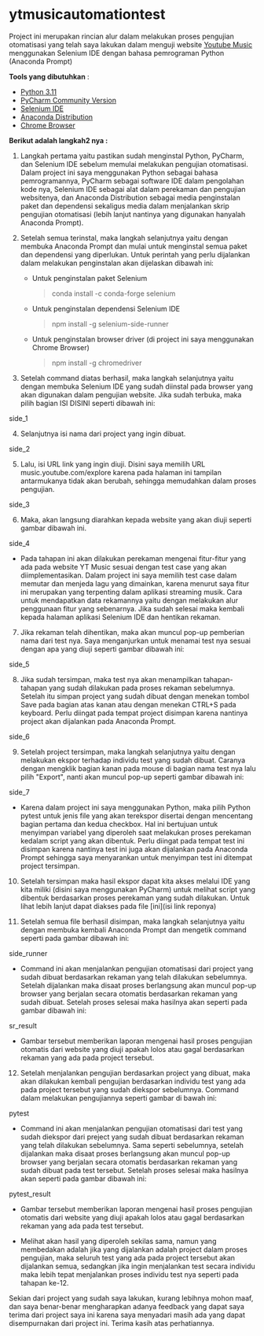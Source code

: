 # ytmusicautomationtest

Project ini merupakan rincian alur dalam melakukan proses pengujian otomatisasi yang telah saya lakukan dalam menguji website [Youtube Music](https://music.youtube.com) menggunakan Selenium IDE dengan bahasa pemrograman Python (Anaconda Prompt)

**Tools yang dibutuhkan** :
- [Python 3.11](https://www.python.org/downloads/)
- [PyCharm Community Version](https://www.jetbrains.com/pycharm/download/#section=windows)
- [Selenium IDE](https://www.selenium.dev/selenium-ide/)
- [Anaconda Distribution](https://www.anaconda.com/products/distribution)
- [Chrome Browser](https://www.google.com/chrome/)

**Berikut adalah langkah2 nya :**

1. Langkah pertama yaitu pastikan sudah menginstal Python, PyCharm, dan Selenium IDE sebelum memulai melakukan pengujian otomatisasi. Dalam project ini saya menggunakan Python sebagai bahasa pemrogramannya, PyCharm sebagai software IDE dalam pengolahan kode nya, Selenium IDE sebagai alat dalam perekaman dan pengujian websitenya, dan Anaconda Distribution sebagai media penginstalan paket dan dependensi sekaligus media dalam menjalankan skrip pengujian otomatisasi (lebih lanjut nantinya yang digunakan hanyalah Anaconda Prompt).

2. Setelah semua terinstal, maka langkah selanjutnya yaitu dengan membuka Anaconda Prompt dan mulai untuk menginstal semua paket dan dependensi yang diperlukan. Untuk perintah yang perlu dijalankan dalam melakukan penginstalan akan dijelaskan dibawah ini:

   - Untuk penginstalan paket Selenium
     > conda install -c conda-forge selenium
  
   - Untuk penginstalan dependensi Selenium IDE
     > npm install -g selenium-side-runner
  
   - Untuk penginstalan browser driver (di project ini saya menggunakan Chrome Browser)
     > npm install -g chromedriver

3. Setelah command diatas berhasil, maka langkah selanjutnya yaitu dengan membuka Selenium IDE yang sudah diinstal pada browser yang akan digunakan dalam pengujian website. Jika sudah terbuka, maka pilih bagian ISI DISINI seperti dibawah ini:

side_1

4. Selanjutnya isi nama dari project yang ingin dibuat.

side_2

5. Lalu, isi URL link yang ingin diuji. Disini saya memilih URL music.youtube.com/explore karena pada halaman ini tampilan antarmukanya tidak akan berubah, sehingga memudahkan dalam proses pengujian.

side_3

6. Maka, akan langsung diarahkan kepada website yang akan diuji seperti gambar dibawah ini.

side_4

   * Pada tahapan ini akan dilakukan perekaman mengenai fitur-fitur yang ada pada website YT Music sesuai dengan test case yang akan diimplementasikan. Dalam project ini saya memilih test case dalam memutar dan menjeda lagu yang dimainkan, karena menurut saya fitur ini merupakan yang terpenting dalam aplikasi streaming musik. Cara untuk mendapatkan data rekamannya yaitu dengan melakukan alur penggunaan fitur yang sebenarnya. Jika sudah selesai maka kembali kepada halaman aplikasi Selenium IDE dan hentikan rekaman.

7. Jika rekaman telah dihentikan, maka akan muncul pop-up pemberian nama dari test nya. Saya menganjurkan untuk menamai test nya sesuai dengan apa yang diuji seperti gambar dibawah ini:

side_5

8. Jika sudah tersimpan, maka test nya akan menampilkan tahapan-tahapan yang sudah dilakukan pada proses rekaman sebelumnya. Setelah itu simpan project yang sudah dibuat dengan menekan tombol Save pada bagian atas kanan atau dengan menekan CTRL+S pada keyboard. Perlu diingat pada tempat project disimpan karena nantinya project akan dijalankan pada Anaconda Prompt.

side_6

9. Setelah project tersimpan, maka langkah selanjutnya yaitu dengan melakukan ekspor terhadap individu test yang sudah dibuat. Caranya dengan mengklik bagian kanan pada mouse di bagian nama test nya lalu pilih "Export", nanti akan muncul pop-up seperti gambar dibawah ini:

side_7

   * Karena dalam project ini saya menggunakan Python, maka pilih Python pytest untuk jenis file yang akan terekspor disertai dengan mencentang bagian pertama dan kedua checkbox. Hal ini bertujuan untuk menyimpan variabel yang diperoleh saat melakukan proses perekaman kedalam script yang akan dibentuk. Perlu diingat pada tempat test ini disimpan karena nantinya test ini juga akan dijalankan pada Anaconda Prompt sehingga saya menyarankan untuk menyimpan test ini ditempat project tersimpan.

10. Setelah tersimpan maka hasil ekspor dapat kita akses melalui IDE yang kita miliki (disini saya menggunakan PyCharm) untuk melihat script yang dibentuk berdasarkan proses perekaman yang sudah dilakukan. Untuk lihat lebih lanjut dapat diakses pada file [ini](isi link reponya)

11. Setelah semua file berhasil disimpan, maka langkah selanjutnya yaitu dengan membuka kembali Anaconda Prompt dan mengetik command seperti pada gambar dibawah ini:

side_runner

   * Command ini akan menjalankan pengujian otomatisasi dari project yang sudah dibuat berdasarkan rekaman yang telah dilakukan sebelumnya. Setelah dijalankan maka disaat proses berlangsung akan muncul pop-up browser yang berjalan secara otomatis berdasarkan rekaman yang sudah dibuat. Setelah proses selesai maka hasilnya akan seperti pada gambar dibawah ini:

sr_result

   * Gambar tersebut memberikan laporan mengenai hasil proses pengujian otomatis dari website yang diuji apakah lolos atau gagal berdasarkan rekaman yang ada pada project tersebut.

12. Setelah menjalankan pengujian berdasarkan project yang dibuat, maka akan dilakukan kembali pengujian berdasarkan individu test yang ada pada project tersebut yang sudah diekspor sebelumnya. Command dalam melakukan pengujiannya seperti gambar di bawah ini:

pytest

   * Command ini akan menjalankan pengujian otomatisasi dari test yang sudah diekspor dari preject yang sudah dibuat berdasarkan rekaman yang telah dilakukan sebelumnya. Sama seperti sebelumnya, setelah dijalankan maka disaat proses berlangsung akan muncul pop-up browser yang berjalan secara otomatis berdasarkan rekaman yang sudah dibuat pada test tersebut. Setelah proses selesai maka hasilnya akan seperti pada gambar dibawah ini:

pytest_result

   * Gambar tersebut memberikan laporan mengenai hasil proses pengujian otomatis dari website yang diuji apakah lolos atau gagal berdasarkan rekaman yang ada pada test tersebut. 

   * Melihat akan hasil yang diperoleh sekilas sama, namun yang membedakan adalah jika yang dijalankan adalah project dalam proses pengujian, maka seluruh test yang ada pada project tersebut akan dijalankan semua, sedangkan jika ingin menjalankan test secara individu maka lebih tepat menjalankan proses individu test nya seperti pada tahapan ke-12.


Sekian dari project yang sudah saya lakukan, kurang lebihnya mohon maaf, dan saya benar-benar mengharapkan adanya feedback yang dapat saya terima dari project saya ini karena saya menyadari masih ada yang dapat disempurnakan dari project ini. Terima kasih atas perhatiannya.

